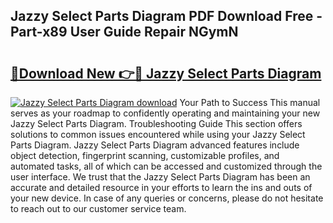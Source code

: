## Jazzy Select Parts Diagram PDF Download Free - Part-x89 User Guide Repair NGymN

# <h2><a href="http://dfov306.blite.top/?on=Jazzy+Select+Parts+Diagram">🔗Download New 👉🔴 Jazzy Select Parts Diagram</a></h2>

[![Jazzy Select Parts Diagram download](https://i.imgur.com/lujVjoI.png)](http://dfov306.blite.top/?on=Jazzy+Select+Parts+Diagram)
Your Path to Success This manual serves as your roadmap to confidently operating and maintaining your new Jazzy Select Parts Diagram. Troubleshooting Guide This section offers solutions to common issues encountered while using your Jazzy Select Parts Diagram. Jazzy Select Parts Diagram advanced features include object detection, fingerprint scanning, customizable profiles, and automated tasks, all of which can be accessed and customized through the user interface. We trust that the Jazzy Select Parts Diagram has been an accurate and detailed resource in your efforts to learn the ins and outs of your new device. In case of any queries or concerns, please do not hesitate to reach out to our customer service team.
